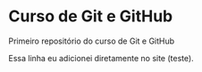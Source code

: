 # Curso de Git e GitHub
 Primeiro repositório do curso de Git e GitHub
 
 Essa linha eu adicionei diretamente no site (teste).
